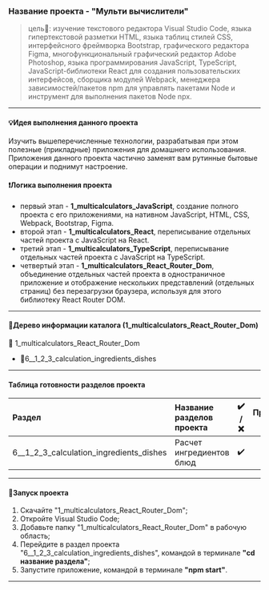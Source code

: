 ### Название проекта - "Мульти вычислители"

> цель:dart:: изучение текстового редактора Visual Studio Code, языка гипертекстовой разметки HTML, языка таблиц стилей CSS, интерфейсного фреймворка Bootstrap, графического редактора Figma, многофункциональный графический редактор Adobe Photoshop, языка программирования JavaScript, TypeScript, JavaScript-библиотеки React для создания пользовательских интерфейсов, сборщика модулей Webpack, менеджера зависимостей/пакетов npm для управлять пакетами Node и инструмент для выполнения пакетов Node npx.

---

#### :bulb:Идея выполнения данного проекта

Изучить вышеперечисленные технологии, разрабатывая при этом полезные (прикладные) приложения для домашнего использования. Приложения данного проекта частично заменят вам рутинные бытовые операции и поднимут настроение.

#### :heavy_exclamation_mark:Логика выполнения проекта

- первый этап - **1_multicalculators_JavaScript**, создание полного проекта с его приложениями, на нативном JavaScript, HTML, CSS, Webpack, Bootstrap, Figma.
- второй этап - **1_multicalculators_React**, переписывание отдельных частей проекта с JavaScript на React.
- третий этап - **1_multicalculators_TypeScript**, переписывание отдельных частей проекта с JavaScript на TypeScript.
- четвертый этап - **1_multicalculators_React_Router_Dom**, объединение отдельных частей проекта в одностраничное приложение и отображение нескольких представлений (отдельных страниц) без перезагрузки браузера, используя для этого библиотеку React Router DOM.

---

#### :deciduous_tree:Дерево информации каталога (1_multicalculators_React_Router_Dom)

:file_folder: 1_multicalculators_React_Router_Dom

- :file_folder:6\_\_1_2_3_calculation_ingredients_dishes

---

#### Таблица готовности разделов проекта

| Раздел                                    | Название разделов проекта | :heavy_check_mark: / :x: | Процент, % |
| :---------------------------------------- | :------------------------ | :----------------------: | :--------: |
| 6\_\_1_2_3_calculation_ingredients_dishes | Расчет ингредиентов блюд  |    :heavy_check_mark:    |    100     |

---

#### :rocket:Запуск проекта

1. Скачайте "1_multicalculators_React_Router_Dom";
2. Откройте Visual Studio Code;
3. Добавьте папку "1_multicalculators_React_Router_Dom" в рабочую область;
4. Перейдите в раздел проекта "6\_\_1_2_3_calculation_ingredients_dishes", командой в терминале **"cd название раздела"**;
5. Запустите приложение, командой в терминале **"npm start"**.

---
